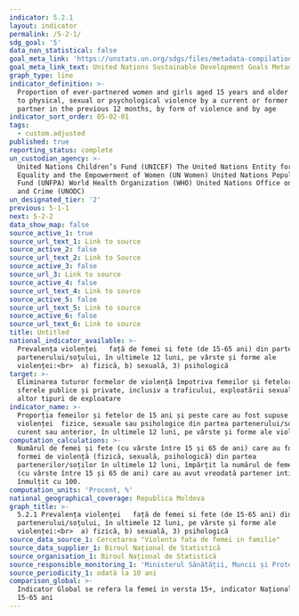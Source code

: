 ```yaml
---
indicator: 5.2.1
layout: indicator
permalink: /5-2-1/
sdg_goal: '5'
data_non_statistical: false
goal_meta_link: 'https://unstats.un.org/sdgs/files/metadata-compilation/Metadata-Goal-5.pdf'
goal_meta_link_text: United Nations Sustainable Development Goals Metadata (PDF 518 KB)
graph_type: line
indicator_definition: >-
  Proportion of ever-partnered women and girls aged 15 years and older subjected
  to physical, sexual or psychological violence by a current or former intimate
  partner in the previous 12 months, by form of violence and by age
indicator_sort_order: 05-02-01
tags:
  - custom.adjusted
published: true
reporting_status: complete
un_custodian_agency: >-
  United Nations Children’s Fund (UNICEF) The United Nations Entity for Gender
  Equality and the Empowerment of Women (UN Women) United Nations Population
  Fund (UNFPA) World Health Organization (WHO) United Nations Office on Drugs
  and Crime (UNODC)  
un_designated_tier: '2'
previous: 5-1-1
next: 5-2-2
data_show_map: false
source_active_1: true
source_url_text_1: Link to source
source_active_2: false
source_url_text_2: Link to Source
source_active_3: false
source_url_3: Link to source
source_active_4: false
source_url_text_4: Link to source
source_active_5: false
source_url_text_5: Link to source
source_active_6: false
source_url_text_6: Link to source
title: Untitled
national_indicator_available: >-
  Prevalența violenței   față de femei si fete (de 15-65 ani) din partea
  partenerului/soțului, în ultimele 12 luni, pe vârste și forme ale
  violenței:<br>  a) fizică, b) sexuală, 3) psihologică
target: >-
  Eliminarea tuturor formelor de violență împotriva femeilor și fetelor, în
  sferele publice și private, inclusiv a traficului, exploatării sexuale și a
  altor tipuri de exploatare
indicator_name: >-
  Proporția femeilor și fetelor de 15 ani și peste care au fost supuse
  violenței  fizice, sexuale sau psihologice din partea partenerului/soțului
  curent sau anterior, în ultimele 12 luni, pe vârste și forme ale violenței
computation_calculations: >-
  Numărul de femei și fete (cu vârste între 15 și 65 de ani) care au fost expuse
  formei de violență (fizică, sexuală, psihologică) din partea
  partenerilor/soților în ultimele 12 luni, împărțit la numărul de femei și fete
  (cu vârste între 15 și 65 de ani) care au avut vreodată partener intim/soț, 
  înmulțit cu 100.
computation_units: 'Procent, %'
national_geographical_coverage: Republica Moldova
graph_title: >-
  5.2.1 Prevalența violenței   față de femei si fete (de 15-65 ani) din partea
  partenerului/soțului, în ultimele 12 luni, pe vârste și forme ale
  violenței:<br>  a) fizică, b) sexuală, 3) psihologică
source_data_source_1: Cercetarea "Violenta fata de femei in familie"
source_data_supplier_1: Biroul Național de Statistică
source_organisation_1: Biroul Național de Statistică
source_responsible_monitoring_1: 'Ministerul Sănătății, Muncii și Protecției Sociale'
source_periodicity_1: odată la 10 ani
comparison_global: >-
  Indicator Global se refera la femei in versta 15+, indicator Național - femei
  15-65 ani
---
```

